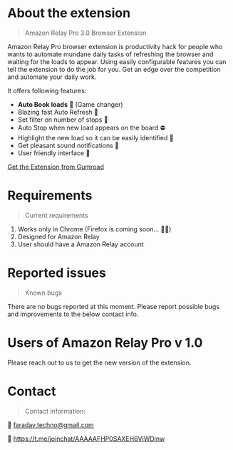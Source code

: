 <!-- <img style="float: left; margin-right: 6px" width="60px" height="60px" src="./img/logo.png"> -->

# About the extension
> Amazon Relay Pro 3.0 Browser Extension 

Amazon Relay Pro browser extension is productivity hack for people who wants to automate mundane daily tasks of refreshing the browser and waiting for the loads to appear. Using easily configurable features you can tell the extension to do the job for you. Get an edge over the competition and automate your daily work.

It offers following features:

* **Auto Book loads** 💪 (Game changer)
* Blazing fast Auto Refresh 🚀
* Set filter on number of stops 🚧
* Auto Stop when new load appears on the board ⛔️
* Highlight the new load so it can be easily identified 📌
* Get pleasant sound notifications 🔔
* User friendly interface 📱

[Get the Extension from Gumroad](https://gum.co/YzeHNR)


# Requirements
> Current requirements

1. Works only in Chrome (Firefox is coming soon... 👨‍💻)
2. Designed for Amazon Relay 
3. User should have a Amazon Relay account


# Reported issues
> Known bugs

There are no bugs reported at this moment. Please report possible bugs and improvements to the below contact info.

# Users of Amazon Relay Pro v 1.0

Please reach out to us to get the new version of the extension.

# Contact
> Contact information:

 📨 faraday.techno@gmail.com

 📰  https://t.me/joinchat/AAAAAFHP0SAXEH6ViWDinw

